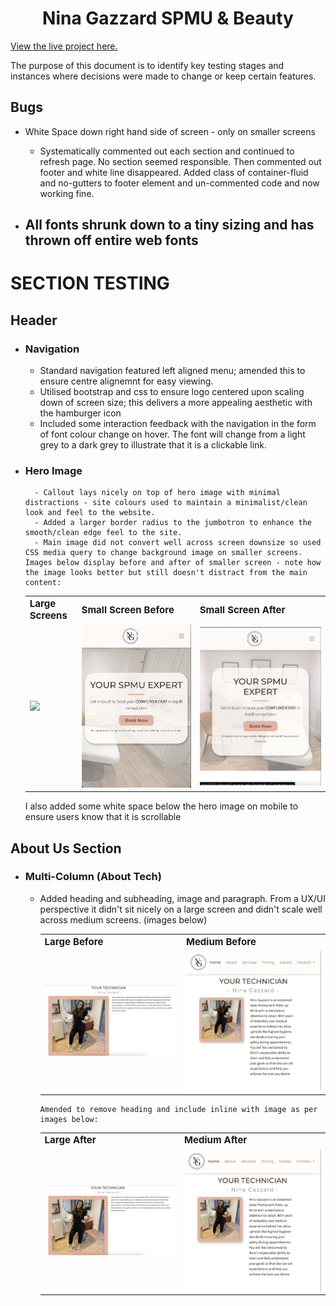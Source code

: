 <h1 align="center">Nina Gazzard SPMU & Beauty</h1>

[View the live project here.](https://sdthomas91.github.io/ng-spmu-milestone/)

The purpose of this document is to identify key testing stages and instances where decisions were made to change or keep certain features.

## Bugs

- White Space down right hand side of screen - only on smaller screens

  - Systematically commented out each section and continued to refresh page. No section seemed responsible. Then commented out footer and white line disappeared. Added class of container-fluid and no-gutters to footer element and un-commented code and now working fine.

- All fonts shrunk down to a tiny sizing and has thrown off entire web fonts
  -

# SECTION TESTING

## Header

- ### Navigation

  - Standard navigation featured left aligned menu; amended this to ensure centre alignemnt for easy viewing.
  - Utilised bootstrap and css to ensure logo centered upon scaling down of screen size; this delivers a more appealing aesthetic with the hamburger icon
  - Included some interaction feedback with the navigation in the form of font colour change on hover. The font will change from a light grey to a dark grey to illustrate that it is a clickable link.

- ### Hero Image
        - Callout lays nicely on top of hero image with minimal distractions - site colours used to maintain a minimalist/clean look and feel to the website.
        - Added a larger border radius to the jumbotron to enhance the smooth/clean edge feel to the site.
        - Main image did not convert well across screen downsize so used CSS media query to change background image on smaller screens. Images below display before and after of smaller screen - note how the image looks better but still doesn't distract from the main content:
    <table border="0">
     <tr>
    <td><b style="font-size:15px">Large Screens</b></td>
    <td><b style="font-size:15px">Small Screen Before</b></td>
    <td><b style="font-size:15px">Small Screen After</b></td>
     </tr>
     <tr>
    <td><img src="/assets/images/lg-screen-hero-ss.png"></td>
    <td><img src="/assets/images/sml-screen-hero-ss-before.png"></td>
    <td><img src="/assets/images/sml-screen-hero-ss-after.png"></td>
     </tr>
  </table>
    I also added some white space below the hero image on mobile to ensure users know that it is scrollable

## About Us Section

- ### Multi-Column (About Tech)

  - Added heading and subheading, image and paragraph. From a UX/UI perspective it didn't sit nicely on a large screen and didn't scale well across medium screens. (images below)
      <table border="0">
         <tr>
        <td><b style="font-size:15px">Large Before</b></td>
         <td><b style="font-size:15px">Medium Before</b></td>
         </tr>
         <tr>
        <td><img src="/assets/images/lg-screen-about-before.png"></td>
        <td><img src="/assets/images/med-screen-about-before.png"></td>
         </tr>
        </table>

        Amended to remove heading and include inline with image as per images below:

    <table border="0">
         <tr>
        <td><b style="font-size:15px">Large After</b></td>
         <td><b style="font-size:15px">Medium After</b></td>
         </tr>
         <tr>
        <td><img src="/assets/images/lg-screen-about-before.png"></td>
        <td><img src="/assets/images/med-screen-about-before.png"></td>
         </tr>
    </table>
